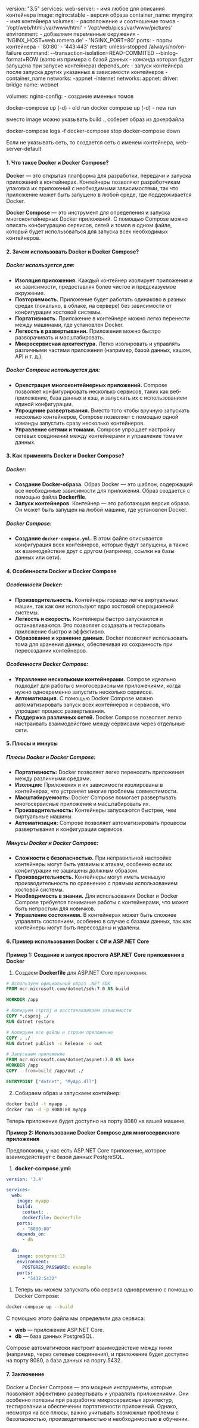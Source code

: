 version: "3.5"
services:
	web-server: - имя любое для описания контейнера
		image: nginx:stable - версия образа
		container_name: mynginx  - имя контейнера
		volumes: - расположение и соотношение томов
			- '/opt/web/html:/var/www/html'
			- '/opt/web/pics:/var/www/pictures'
		environment: - добавляем переменные окружения
			- 'NGINX_HOST=web.romero.de'
			- 'NGINX_PORT=80'
		ports: - порты контейнера
			- '80:80'
			- '443:443'
		restart: unless-stopped  /always/no/on-failure
		command: --transaction-isolation=READ-COMMITED --binlog-format=ROW (взято из примера с базой данных - команда которая будет запущена при запуске контейнера)
		depends_on: - запуск контейнера после запуска других указанных в зависимости контейнеров 
		    - container_name
		 networks: 
			-appnet
			-internet
networks:
	appnet:
		driver: bridge
		name: webnet

volumes:
	nginx-config: - создание именных томов

docker-compose up (-d) - old run
docker compose up (-d) - new run

вместо image можно указывать build ., соберет образ из докерфайла

docker-compose logs -f
docker-compose stop
docker-compose down

Если не указывать сеть, то создается сеть с именем контейнера, web-server-default

#### 1. **Что такое Docker и Docker Compose?**

**Docker** — это открытая платформа для разработки, передачи и запуска приложений в контейнерах. Контейнеры позволяют разработчикам упаковка их приложений с необходимыми зависимостями, так что приложение может быть запущено в любой среде, где поддерживается Docker.

**Docker Compose** — это инструмент для определения и запуска многоконтейнерных Docker приложений. С помощью Compose можно описать конфигурацию сервисов, сетей и томов в одном файле, который будет использоваться для запуска всех необходимых контейнеров.

#### 2. **Зачем использовать Docker и Docker Compose?**

##### **Docker** используется для:

- **Изоляция приложения.** Каждый контейнер изолирует приложения и их зависимости, предоставляя более чистое и предсказуемое окружение.
- **Повторяемость.** Приложение будет работать одинаково в разных средах (локально, в облаке, на сервере) без зависимости от конфигурации хостовой системы.
- **Портативность.** Приложение в контейнере можно легко перенести между машинами, где установлен Docker.
- **Легкость в развертывании.** Приложения можно быстро разворачивать и масштабировать.
- **Микросервисная архитектура.** Легко изолировать и управлять различными частями приложения (например, базой данных, кэшом, API и т. д.).

##### **Docker Compose** используется для:

- **Оркестрация многоконтейнерных приложений.** Compose позволяет конфигурировать несколько сервисов, таких как веб-приложение, база данных и кэш, и запускать их с использованием единой конфигурации.
- **Упрощение развертывания.** Вместо того чтобы вручную запускать несколько контейнеров, Compose позволяет с помощью одной команды запустить сразу несколько контейнеров.
- **Управление сетями и томами.** Compose упрощает настройку сетевых соединений между контейнерами и управление томами данных.

#### 3. **Как применять Docker и Docker Compose?**

##### **Docker**:

- **Создание Docker-образа.** Образ Docker — это шаблон, содержащий все необходимые зависимости для приложения. Образ создается с помощью файла **Dockerfile**.
- **Запуск контейнеров.** Контейнер — это работающая версия образа. Он может быть запущен на любой машине, где установлен Docker.

##### **Docker Compose**:

- **Создание `docker-compose.yml`.** В этом файле описывается конфигурация всех контейнеров, которые будут запущены, а также их взаимодействие друг с другом (например, ссылки на базы данных или сети).

#### 4. **Особенности Docker и Docker Compose**

##### **Особенности Docker:**

- **Производительность.** Контейнеры гораздо легче виртуальных машин, так как они используют ядро хостовой операционной системы.
- **Легкость и скорость.** Контейнеры быстро запускаются и останавливаются. Это позволяет создавать и тестировать приложение быстро и эффективно.
- **Образование и хранение данных.** Docker позволяет использовать тома для хранения данных, обеспечивая их сохранность при пересоздании контейнеров.

##### **Особенности Docker Compose:**

- **Управление несколькими контейнерами.** Compose идеально подходит для работы с многосервисными приложениями, когда нужно одновременно запустить несколько сервисов.
- **Автоматизация.** С помощью Docker Compose можно автоматизировать запуск всех контейнеров и сервисов, что упрощает процесс развертывания.
- **Поддержка различных сетей.** Docker Compose позволяет легко настраивать взаимодействие между сервисами через отдельные сети.

#### 5. **Плюсы и минусы**

##### **Плюсы Docker и Docker Compose:**

- **Портативность:** Docker позволяет легко переносить приложения между различными средами.
- **Изоляция:** Приложения и их зависимости изолированы в контейнерах, что устраняет многие проблемы совместимости.
- **Масштабируемость:** Docker Compose помогает развертывать многосервисные приложения и масштабировать их.
- **Производительность:** Контейнеры запускаются быстрее, чем виртуальные машины.
- **Автоматизация:** Compose позволяет автоматизировать процессы развертывания и конфигурации сервисов.

##### **Минусы Docker и Docker Compose:**

- **Сложности с безопасностью.** При неправильной настройке контейнеры могут быть уязвимы к атакам, особенно если их конфигурации не защищены должным образом.
- **Производительность.** Контейнеры могут иметь меньшую производительность по сравнению с прямым использованием хостовой системы.
- **Необходимость в знании.** Для использования Docker и Docker Compose требуется понимание работы с контейнерами, что может быть непростым для новичков.
- **Управление состоянием.** В контейнерах может быть сложнее управлять состоянием, особенно в случае с базами данных, так как контейнеры могут быть пересозданы и удалены.

#### 6. **Пример использования Docker с C# и ASP.NET Core**

**Пример 1: Создание и запуск простого ASP.NET Core приложения в Docker**

1. Создаем **Dockerfile** для ASP.NET Core приложения.

```Dockerfile
# Используем официальный образ .NET SDK
FROM mcr.microsoft.com/dotnet/sdk:7.0 AS build

WORKDIR /app

# Копируем csproj и восстанавливаем зависимости
COPY *.csproj ./
RUN dotnet restore

# Копируем все файлы и строим приложение
COPY . ./
RUN dotnet publish -c Release -o out

# Запускаем приложение
FROM mcr.microsoft.com/dotnet/aspnet:7.0 AS base
WORKDIR /app
COPY --from=build /app/out ./

ENTRYPOINT ["dotnet", "MyApp.dll"]

```

2. Собираем образ и запускаем контейнер:

```sh
docker build -t myapp .
docker run -d -p 8080:80 myapp

```

Теперь приложение будет доступно на порту 8080 на вашей машине.

**Пример 2: Использование Docker Compose для многосервисного приложения**

Предположим, у нас есть ASP.NET Core приложение, которое взаимодействует с базой данных PostgreSQL.

1. **docker-compose.yml:**

```yaml
version: '3.4'

services:
  web:
    image: myapp
    build:
      context: .
      dockerfile: Dockerfile
    ports:
      - "8080:80"
    depends_on:
      - db

  db:
    image: postgres:13
    environment:
      POSTGRES_PASSWORD: example
    ports:
      - "5432:5432"
```
1. Теперь мы можем запускать оба сервиса одновременно с помощью Docker Compose:

```sh
docker-compose up --build

```

С помощью этого файла мы определили два сервиса:

- **web** — приложение ASP.NET Core.
- **db** — база данных PostgreSQL.

Compose автоматически настроит взаимодействие между ними (например, через сетевые соединения), и приложение будет доступно на порту 8080, а база данных на порту 5432.

#### 7. **Заключение**

Docker и Docker Compose — это мощные инструменты, которые позволяют эффективно развертывать и управлять приложениями. Они особенно полезны при разработке микросервисных архитектур, тестировании и обеспечении портативности приложений. Однако, несмотря на все плюсы, важно учитывать возможные проблемы с безопасностью, производительностью и необходимостью в обучении.
